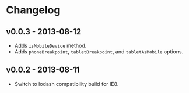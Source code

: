 # Changelog

## v0.0.3 - 2013-08-12

* Adds `isMobileDevice` method.
* Adds `phoneBreakpoint`, `tabletBreakpoint`, and `tabletAsMobile` options.

## v0.0.2 - 2013-08-11

* Switch to lodash compatibility build for IE8.

